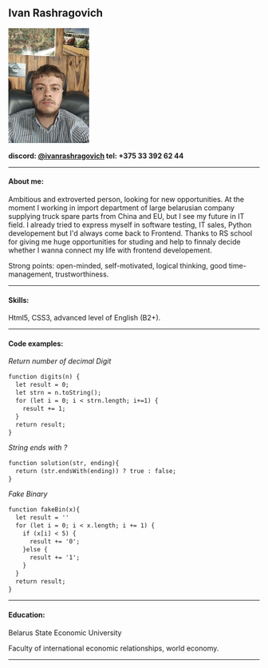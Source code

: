 ## Ivan Rashragovich

![Alt-CVphoto](img/resize-image-online.com_processed7264cd00db8b4283ad203c853efe9414e9bwuSNw1jpeg_dgSdq53K.jpg)

**discord: [@ivanrashragovich](https://discordapp.com/users/833709985744814141/)
tel: +375 33 392 62 44**

******

#### About me:

Ambitious and extroverted person, looking for new opportunities. At the moment I working in import department of large belarusian company supplying truck spare parts from China and EU, but I see my future in IT field. I already tried to express myself in software testing, IT sales, Python developement but I'd always come back to Frontend. Thanks to RS school for giving me huge opportunities for studing and help to finnaly decide whether I wanna connect my life with frontend developement.

Strong points: open-minded, self-motivated, logical thinking, good time-management, trustworthiness.

******

#### Skills: 

Html5, CSS3, advanced level of English (B2+).

******

#### Code examples:

*Return number of decimal Digit*
```
function digits(n) {
  let result = 0;
  let strn = n.toString();
  for (let i = 0; i < strn.length; i+=1) {
    result += 1;
  }
  return result;
}
```
*String ends with ?*
```
function solution(str, ending){
  return (str.endsWith(ending)) ? true : false;
}
```
*Fake Binary*
```
function fakeBin(x){
  let result = ''
  for (let i = 0; i < x.length; i += 1) {
    if (x[i] < 5) {
      result += '0';
    }else {
      result += '1';
    }
  }
  return result;
}
```

******

#### Education: 
Belarus State Economic University

Faculty of international economic relationships, world economy.

******
